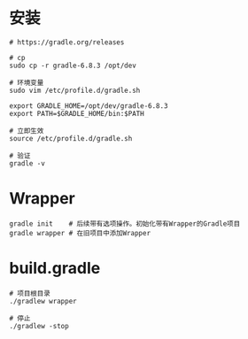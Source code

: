 # 安装

```shell
# https://gradle.org/releases

# cp
sudo cp -r gradle-6.8.3 /opt/dev 

# 环境变量
sudo vim /etc/profile.d/gradle.sh

export GRADLE_HOME=/opt/dev/gradle-6.8.3
export PATH=$GRADLE_HOME/bin:$PATH

# 立即生效
source /etc/profile.d/gradle.sh

# 验证
gradle -v
```

# Wrapper

```shell
gradle init    # 后续带有选项操作。初始化带有Wrapper的Gradle项目
gradle wrapper # 在旧项目中添加Wrapper
```

# build.gradle

```
# 项目根目录
./gradlew wrapper

# 停止
./gradlew -stop
```

